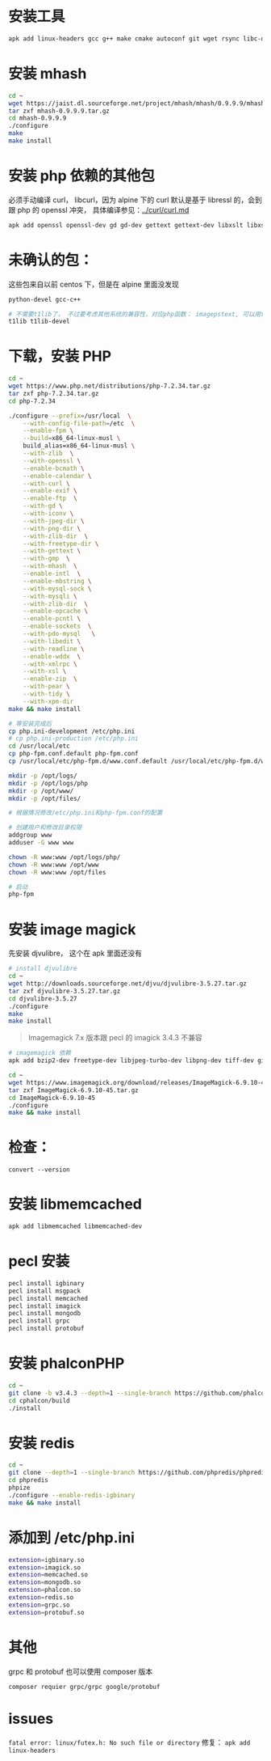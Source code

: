 # 安装工具

```bash
apk add linux-headers gcc g++ make cmake autoconf git wget rsync libc-dev pkgconf re2c zlib-dev libmemcached-dev
```

# 安装 mhash

```bash
cd ~
wget https://jaist.dl.sourceforge.net/project/mhash/mhash/0.9.9.9/mhash-0.9.9.9.tar.gz
tar zxf mhash-0.9.9.9.tar.gz
cd mhash-0.9.9.9
./configure
make
make install

```

# 安装 php 依赖的其他包

必须手动编译 curl， libcurl，因为 alpine 下的 curl 默认是基于 libressl 的，会到跟 php 的 openssl 冲突，
具体编译参见：[../curl/curl.md](../curl/curl.md)

```bash
apk add openssl openssl-dev gd gd-dev gettext gettext-dev libxslt libxslt-dev icu icu-dev libmcrypt libmcrypt-dev readline readline-dev libedit libedit-dev libvpx libvpx-dev libjpeg-turbo libjpeg-turbo-dev libzip libzip-dev freetype freetype-dev gmp gmp-dev libxml2 libxml2-dev tidyhtml tidyhtml-dev libxpm libxpm-dev
```

# 未确认的包：

这些包来自以前 centos 下，但是在 alpine 里面没发现

```bash
python-devel gcc-c++

# 不需要t1lib了， 不过要考虑其他系统的兼容性，对应php函数： imagepstext, 可以用freetype2替代。 函数： imagefttext
t1lib t1lib-devel
```

# 下载，安装 PHP

```bash
cd ~
wget https://www.php.net/distributions/php-7.2.34.tar.gz
tar zxf php-7.2.34.tar.gz
cd php-7.2.34

./configure --prefix=/usr/local  \
    --with-config-file-path=/etc  \
    --enable-fpm \
    --build=x86_64-linux-musl \
    build_alias=x86_64-linux-musl \
    --with-zlib  \
    --with-openssl \
    --enable-bcmath \
    --enable-calendar \
    --with-curl \
    --enable-exif \
    --enable-ftp  \
    --with-gd \
    --with-iconv \
    --with-jpeg-dir \
    --with-png-dir \
    --with-zlib-dir  \
    --with-freetype-dir \
    --with-gettext \
    --with-gmp  \
    --with-mhash  \
    --enable-intl  \
    --enable-mbstring \
    --with-mysql-sock \
    --with-mysqli \
    --with-zlib-dir  \
    --enable-opcache \
    --enable-pcntl \
    --enable-sockets  \
    --with-pdo-mysql   \
    --with-libedit \
    --with-readline \
    --enable-wddx  \
    --with-xmlrpc \
    --with-xsl \
    --enable-zip  \
    --with-pear \
    --with-tidy \
    --with-xpm-dir
make && make install

# 等安装完成后
cp php.ini-development /etc/php.ini
# cp php.ini-production /etc/php.ini
cd /usr/local/etc
cp php-fpm.conf.default php-fpm.conf
cp /usr/local/etc/php-fpm.d/www.conf.default /usr/local/etc/php-fpm.d/www.conf

mkdir -p /opt/logs/
mkdir -p /opt/logs/php
mkdir -p /opt/www/
mkdir -p /opt/files/

# 根据情况修改/etc/php.ini和php-fpm.conf的配置

# 创建用户和修改目录权限
addgroup www
adduser -G www www

chown -R www:www /opt/logs/php/
chown -R www:www /opt/www
chown -R www:www /opt/files

# 启动
php-fpm
```

# 安装 image magick

先安装 djvulibre， 这个在 apk 里面还没有

```bash
# install djvulibre
cd ~
wget http://downloads.sourceforge.net/djvu/djvulibre-3.5.27.tar.gz
tar zxf djvulibre-3.5.27.tar.gz
cd djvulibre-3.5.27
./configure
make
make install

```

> Imagemagick 7.x 版本跟 pecl 的 imagick 3.4.3 不兼容

```bash
# imagemagick 依赖
apk add bzip2-dev freetype-dev libjpeg-turbo-dev libpng-dev tiff-dev giflib-dev zlib-dev ghostscript-dev libwmf-dev jasper-dev libltdl libx11-dev libxext-dev libxt-dev lcms-dev libxml2-dev librsvg-dev openexr openexr-dev

cd ~
wget https://www.imagemagick.org/download/releases/ImageMagick-6.9.10-45.tar.gz
tar zxf ImageMagick-6.9.10-45.tar.gz
cd ImageMagick-6.9.10-45
./configure
make && make install

```

# 检查：

```
convert --version
```

# 安装 libmemcached

```bash
apk add libmemcached libmemcached-dev
```

# pecl 安装

```bash
pecl install igbinary
pecl install msgpack
pecl install memcached
pecl install imagick
pecl install mongodb
pecl install grpc
pecl install protobuf
```

# 安装 phalconPHP

```bash
cd ~
git clone -b v3.4.3 --depth=1 --single-branch https://github.com/phalcon/cphalcon.git
cd cphalcon/build
./install
```

# 安装 redis

```bash
cd ~
git clone --depth=1 --single-branch https://github.com/phpredis/phpredis.git
cd phpredis
phpize
./configure --enable-redis-igbinary
make && make install
```

# 添加到 /etc/php.ini

```bash
extension=igbinary.so
extension=imagick.so
extension=memcached.so
extension=mongodb.so
extension=phalcon.so
extension=redis.so
extension=grpc.so
extension=protobuf.so
```

# 其他

grpc 和 protobuf 也可以使用 composer 版本

```
composer requier grpc/grpc google/protobuf
```

# issues

`fatal error: linux/futex.h: No such file or directory`
修复： `apk add linux-headers`
